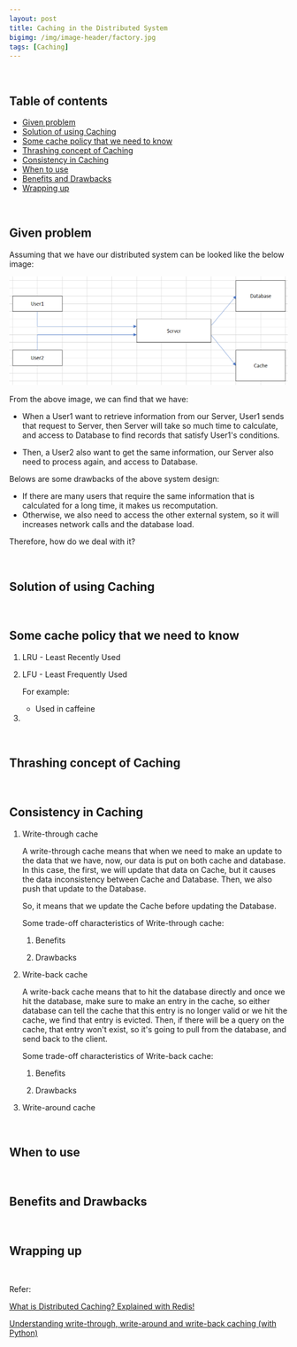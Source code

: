 ```yaml
---
layout: post
title: Caching in the Distributed System
bigimg: /img/image-header/factory.jpg
tags: [Caching]
---
```




<br>

## Table of contents
- [Given problem](#given-problem)
- [Solution of using Caching](#solution-of-using-caching)
- [Some cache policy that we need to know](#some-cache-policy-that-we-need-to-know)
- [Thrashing concept of Caching](#thrashing-concept-in-caching)
- [Consistency in Caching](#consistency-in-caching)
- [When to use](#when-to-use)
- [Benefits and Drawbacks](#benefits-and-drawbacks)
- [Wrapping up](#wrapping-up)


<br>

## Given problem

Assuming that we have our distributed system can be looked like the below image:

![](../img/distributed-system/caching/problem-caching.png)

From the above image, we can find that we have:
- When a User1 want to retrieve information from our Server, User1 sends that request to Server, then Server will take so much time to calculate, and access to Database to find records that satisfy User1's conditions.

- Then, a User2 also want to get the same information, our Server also need to process again, and access to Database.

Belows are some drawbacks of the above system design:
- If there are many users that require the same information that is calculated for a long time, it makes us recomputation.
- Otherwise, we also need to access the other external system, so it will increases network calls and the database load.

Therefore, how do we deal with it?

<br>

## Solution of using Caching





<br>

## Some cache policy that we need to know

1. LRU - Least Recently Used



2. LFU - Least Frequently Used


    For example:
    - Used in caffeine

3. 

<br>

## Thrashing concept of Caching






<br>

## Consistency in Caching

1. Write-through cache

    A write-through cache means that when we need to make an update to the data that we have, now, our data is put on both cache and database. In this case, the first, we will update that data on Cache, but it causes the data inconsistency between Cache and Database. Then, we also push that update to the Database. 

    So, it means that we update the Cache before updating the Database.


    Some trade-off characteristics of Write-through cache:
    1. Benefits


    2. Drawbacks




2. Write-back cache

    A write-back cache means that to hit the database directly and once we hit the database, make sure to make an entry in the cache, so either database can tell the cache that this entry is no longer valid or we hit the cache, we find that entry is evicted. Then, if there will be a query on the cache, that entry won't exist, so it's going to pull from the database, and send back to the client.

    Some trade-off characteristics of Write-back cache:
    1. Benefits



    2. Drawbacks


3. Write-around cache


<br>

## When to use





<br>

## Benefits and Drawbacks






<br>

## Wrapping up






<br>

Refer:

[What is Distributed Caching? Explained with Redis!](https://www.youtube.com/watch?v=U3RkDLtS7uY)

[Understanding write-through, write-around and write-back caching (with Python)](https://shahriar.svbtle.com/Understanding-writethrough-writearound-and-writeback-caching-with-python)